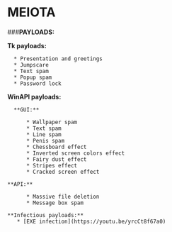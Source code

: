 # MEIOTA

###**PAYLOADS:**
    
    
   **Tk payloads:**
      
      * Presentation and greetings
      * Jumpscare
      * Text spam
      * Popup spam
      * Password lock
    
   **WinAPI payloads:** 
      
      **GUI:** 
          
          * Wallpaper spam
          * Text spam
          * Line spam
          * Penis spam
          * Chessboard effect
          * Inverted screen colors effect
          * Fairy dust effect
          * Stripes effect
          * Cracked screen effect
       
    **API:**
           
          * Massive file deletion
          * Message box spam
            
    **Infectious payloads:**
       * [EXE infection](https://youtu.be/yrcCt8f67a0)


